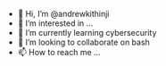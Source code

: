 - 👋 Hi, I’m @andrewkithinji
- 👀 I’m interested in ...
- 🌱 I’m currently learning cybersecurity
- 💞️ I’m looking to collaborate on bash
- 📫 How to reach me ...

<!---
andrewkithinji/andrewkithinji is a ✨ special ✨ repository because its `README.md` (this file) appears on your GitHub profile.
You can click the Preview link to take a look at your changes.
--->
